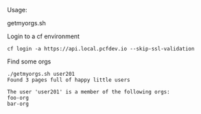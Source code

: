 Usage:

getmyorgs.sh <username>

Login to a cf environment

```cf login -a https://api.local.pcfdev.io --skip-ssl-validation```

Find some orgs

```
./getmyorgs.sh user201
Found 3 pages full of happy little users

The user 'user201' is a member of the following orgs:
foo-org
bar-org
```
